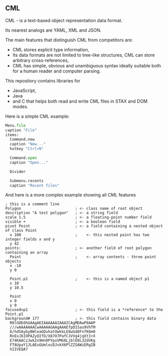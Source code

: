 CML
---
CML - is a text-based object representation data format.

Its nearest analogs are YAML, XML and JSON.

The main features that distinguish CML from competitors are:
- CML stores explicit type information,
- Its data formats are not limited to tree-like structures, CML can store arbitrary cross-references,
- CML has simple, obvious and unambiguous syntax ideally suitable both for a human reader and computer parsing.

This repository contains libraries for
- JavaScript,
- Java
- and C
that helps both read and write CML files in STAX and DOM modes.

Here is a simple CML example:
```python
Menu.file
caption "File"
items:
  Command.new
  caption "New..."
  hotkey "Ctrl+N"

  Command.open
  caption "Open..."

  Divider

  Submenu.recents
  caption "Recent files"
```
And here is a more complex example showing all CML features
```
; this is a comment line
Polygon                        ; <- class name of root object
description "A test polygon"   ; <- a string field
scale 1.5                      ; <- a floating-point number field
visible +                      ; <- a boolean field
pivot Point                    ; <- a field containing a nested object of class Point
  x 100                        ;    <- this nested point has two integer fields x and y
  y 42
points:                        ; <- another field of root polygon containing an array
  Point                        ;    <- array contents - three point objects
  x -10
  y 0

  Point.p1                     ;    <- this is a named object p1
  x 10
  y 10.5
	
  Point
  x 0
  y 0
focused=p1                     ; <- this field is a *reference* to the Point.p1
background# 177                ; <- this field contains binary data
  R0lGODdhGAAgAKIAAAAAAIAAAICAgMDAwP8AAP
  ///wAAAAAAACwAAAAAGAAgAAAEfpDISau9VhTM
  6/hdSAybyBWleaGDuhatOwkkLE8wGd8FnfK6m0
  RnExJ6IOPAZyQIfD/X87O7PafCJVVg4jqXtI+X
  E74KAACzJwk2n9Hn8PYpoVMG8LjblE8L32dVKg
  FTAUpaY1JLAEuGUmlocDJvkX6PlZZSAWiERgIB
  hIIVEQA7
